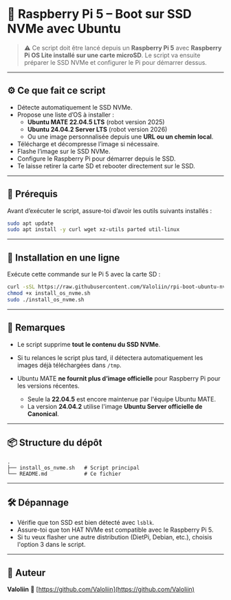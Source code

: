 # 🐧 Raspberry Pi 5 – Boot sur SSD NVMe avec Ubuntu

> ⚠️ Ce script doit être lancé depuis un **Raspberry Pi 5** avec **Raspberry Pi OS Lite installé sur une carte microSD**. Le script va ensuite préparer le SSD NVMe et configurer le Pi pour démarrer dessus.

---

## ⚙️ Ce que fait ce script

- Détecte automatiquement le SSD NVMe.
- Propose une liste d’OS à installer :
  - **Ubuntu MATE 22.04.5 LTS** (robot version 2025)
  - **Ubuntu 24.04.2 Server LTS** (robot version 2026)
  - Ou une image personnalisée depuis une **URL ou un chemin local**.
- Télécharge et décompresse l’image si nécessaire.
- Flashe l’image sur le SSD NVMe.
- Configure le Raspberry Pi pour démarrer depuis le SSD.
- Te laisse retirer la carte SD et rebooter directement sur le SSD.

---

## 🧰 Prérequis

Avant d’exécuter le script, assure-toi d’avoir les outils suivants installés :

```bash
sudo apt update
sudo apt install -y curl wget xz-utils parted util-linux
````

---

## 🚀 Installation en une ligne

Exécute cette commande sur le Pi 5 avec la carte SD :

```bash
curl -sSL https://raw.githubusercontent.com/Valoliin/rpi-boot-ubuntu-nvme/main/install_os_nvme.sh -o install_os_nvme.sh
chmod +x install_os_nvme.sh
sudo ./install_os_nvme.sh
```

---

## 📝 Remarques

* Le script supprime **tout le contenu du SSD NVMe**.
* Si tu relances le script plus tard, il détectera automatiquement les images déjà téléchargées dans `/tmp`.
* Ubuntu MATE **ne fournit plus d’image officielle** pour Raspberry Pi pour les versions récentes.

  * Seule la **22.04.5** est encore maintenue par l'équipe Ubuntu MATE.
  * La version **24.04.2** utilise l'image **Ubuntu Server officielle de Canonical**.

---

## 📦 Structure du dépôt

```
.
├── install_os_nvme.sh   # Script principal
└── README.md            # Ce fichier
```

---

## 🛠️ Dépannage

* Vérifie que ton SSD est bien détecté avec `lsblk`.
* Assure-toi que ton HAT NVMe est compatible avec le Raspberry Pi 5.
* Si tu veux flasher une autre distribution (DietPi, Debian, etc.), choisis l'option 3 dans le script.

---

## 🧠 Auteur

**Valoliin**
🔗 [https://github.com/Valoliin](https://github.com/Valoliin)
